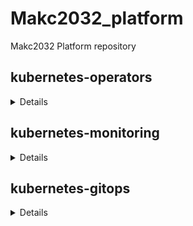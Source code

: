 # Makc2032_platform
Makc2032 Platform repository

## kubernetes-operators
<details>

Вывод команды kubectl get jobs:
```shell
NAME                         COMPLETIONS   DURATION   AGE
backup-mysql-instance-job    1/1           2s         7m27s
restore-mysql-instance-job   1/1           46s        6m12s
```

Вывод при запущенном MySQL:
```shell
mysql: [Warning] Using a password on the command line interface can be insecure.
+----+-------------+
| id | name        |
+----+-------------+
|  1 | some data   |
|  2 | some data-2 |
+----+-------------+
```

</details>

## kubernetes-monitoring
<details>

Устанавливаем kube-prometheus-stack со своим values.yaml
```shell
helm repo add prometheus-community https://prometheus-community.github.io/helm-charts
helm repo update
helm install prometheus prometheus-community/kube-prometheus-stack -f ./values.yaml
```

Применяем манифесты по nginx
```shell
kubectl apply -f ./nginx/configmap.yaml ./nginx/deployment.yaml ./nginx/service.yaml ./servicemonitor.yaml
```

Скриншот dashboard из Grafana для nginx-exporter
![Alt text](./kubernetes-monitoring/screenshot.png?raw=true "Grafana")

</details>

## kubernetes-gitops
<details>

Найдите в логах helm-operator строки, указывающие на механизм
проверки изменений в Helm chart и определения необходимости
обновить релиз. Приложите данные строки:
```shell
ts=2021-05-06T09:43:58.989470295Z caller=release.go:311 component=release release=frontend targetNamespace=microservices-demo resource=microservices-demo:helmrelease/frontend helmVersion=v3 info="no changes" phase=dry-run-compare
ts=2021-05-06T09:44:17.222282168Z caller=release.go:79 component=release release=frontend targetNamespace=microservices-demo resource=microservices-demo:helmrelease/frontend helmVersion=v3 info="starting sync run"
ts=2021-05-06T09:44:17.511803446Z caller=release.go:353 component=release release=frontend targetNamespace=microservices-demo resource=microservices-demo:helmrelease/frontend helmVersion=v3 info="running upgrade" action=upgrade
ts=2021-05-06T09:44:17.548638457Z caller=helm.go:69 component=helm version=v3 info="preparing upgrade for frontend" targetNamespace=microservices-demo release=frontend
ts=2021-05-06T09:44:17.554706577Z caller=helm.go:69 component=helm version=v3 info="resetting values to the chart's original version" targetNamespace=microservices-demo release=frontend
ts=2021-05-06T09:44:17.831229828Z caller=helm.go:69 component=helm version=v3 info="performing update for frontend" targetNamespace=microservices-demo release=frontend
ts=2021-05-06T09:44:17.968551829Z caller=helm.go:69 component=helm version=v3 info="creating upgraded release for frontend" targetNamespace=microservices-demo release=frontend
ts=2021-05-06T09:44:17.984720645Z caller=helm.go:69 component=helm version=v3 info="checking 4 resources for changes" targetNamespace=microservices-demo release=frontend
ts=2021-05-06T09:44:17.99557795Z caller=helm.go:69 component=helm version=v3 info="Looks like there are no changes for Service \"frontend\"" targetNamespace=microservices-demo release=frontend
ts=2021-05-06T09:44:18.00842142Z caller=helm.go:69 component=helm version=v3 info="Created a new Deployment called \"frontend-hipster\" in microservices-demo\n" targetNamespace=microservices-demo release=frontend
```

Вывод комманды kubectl get canaries
```shell
NAME       STATUS      WEIGHT   LASTTRANSITIONTIME
frontend   Succeeded   0        2021-05-06T12:30:31Z
```

Вывод после успешной выкладки kubectl describe canary
```shell
Events:
Type     Reason  Age                    From     Message
----     ------  ----                   ----     -------
Warning  Synced  9m51s                  flagger  frontend-primary.microservices-demo not ready: waiting for rollout to finish: observed deployment generation less then desired generation
Normal   Synced  9m21s (x2 over 9m51s)  flagger  all the metrics providers are available!
Normal   Synced  9m20s                  flagger  Initialization done! frontend.microservices-demo
Normal   Synced  4m21s                  flagger  New revision detected! Scaling up frontend.microservices-demo
Normal   Synced  3m51s                  flagger  Starting canary analysis for frontend.microservices-demo
Normal   Synced  3m51s                  flagger  Advance frontend.microservices-demo canary iteration 1/1
Normal   Synced  3m21s                  flagger  Routing all traffic to canary
Normal   Synced  2m51s                  flagger  Copying frontend.microservices-demo template spec to frontend-primary.microservices-demo
Normal   Synced  2m21s                  flagger  Routing all traffic to primary
Normal   Synced  111s                   flagger  Promotion completed! Scaling down frontend.microservices-demo
```

</details>
